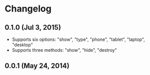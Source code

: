 # Changelog


## 0.1.0 (Jul 3, 2015)

- Supports six options: "show", "type", "phone", "tablet", "laptop", "desktop"
- Supports three methods: "show", "hide", "destroy"


## 0.0.1 (May 24, 2014)
